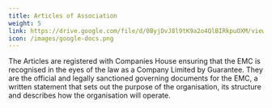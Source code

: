 ```yaml
---
title: Articles of Association
weight: 5
link: https://drive.google.com/file/d/0ByjDvJ8l9tK9a2o4QlBIRkpuOXM/view?usp=sharing&resourcekey=0-kYR7Fofjm_WbrDY3OIy7_w
icon: /images/google-docs.png
---
```


The Articles are registered with Companies House ensuring that the EMC is recognised in the eyes of the law as a Company Limited by Guarantee. They are the official and legally sanctioned governing documents for the EMC, a written statement that sets out the purpose of the organisation, its structure and describes how the organisation will operate.